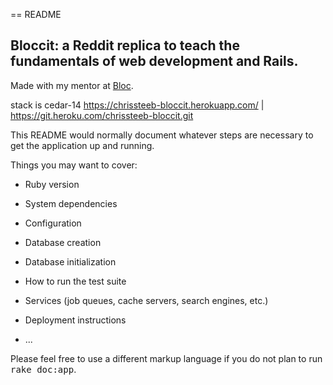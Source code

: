 == README
## Bloccit: a Reddit replica to teach the fundamentals of web development and Rails.

Made with my mentor at [Bloc](http://bloc.io).

stack is cedar-14
https://chrissteeb-bloccit.herokuapp.com/ | https://git.heroku.com/chrissteeb-bloccit.git


This README would normally document whatever steps are necessary to get the
application up and running.

Things you may want to cover:

* Ruby version

* System dependencies

* Configuration

* Database creation

* Database initialization

* How to run the test suite

* Services (job queues, cache servers, search engines, etc.)

* Deployment instructions

* ...


Please feel free to use a different markup language if you do not plan to run
<tt>rake doc:app</tt>.
